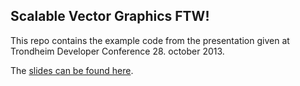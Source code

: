 ## Scalable Vector Graphics FTW!

This repo contains the example code from the presentation given at Trondheim Developer Conference 28. october 2013.

The [slides can be found here](https://www.slideshare.net/follesoe/scalable-vector-graphics-ftw/).